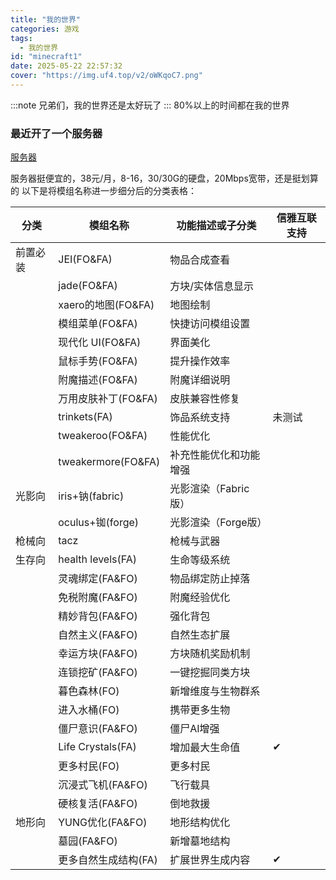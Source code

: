 ```yaml
---
title: "我的世界"
categories: 游戏
tags:
  - 我的世界
id: "minecraft1"
date: 2025-05-22 22:57:32
cover: "https://img.uf4.top/v2/oWKqoC7.png"
---
```


:::note
兄弟们，我的世界还是太好玩了
:::
80%以上的时间都在我的世界
### 最近开了一个服务器

[服务器](https://sjiyun.cn)

服务器挺便宜的，38元/月，8-16，30/30G的硬盘，20Mbps宽带，还是挺划算的
以下是将模组名称进一步细分后的分类表格：

| 分类   | 模组名称                  | 功能描述或子分类      | 信雅互联支持 |
|------|-----------------------|---------------|--------|
| 前置必装 | JEI(FO&FA)            | 物品合成查看        |
|      | jade(FO&FA)           | 方块/实体信息显示     |
|      | xaero的地图(FO&FA)       | 地图绘制          |
|      | 模组菜单(FO&FA)           | 快捷访问模组设置      |
|      | 现代化 UI(FO&FA)         | 界面美化          |
|      | 鼠标手势(FO&FA)           | 提升操作效率        |
|      | 附魔描述(FO&FA)           | 附魔详细说明        |
|      | 万用皮肤补丁(FO&FA)         | 皮肤兼容性修复       |
|      | trinkets(FA)          | 饰品系统支持        | 未测试    |
|      | tweakeroo(FO&FA)      | 性能优化          |
|      | tweakermore(FO&FA)    | 补充性能优化和功能增强   |
| 光影向  | iris+钠(fabric)        | 光影渲染（Fabric版） |
|      | oculus+铷(forge)       | 光影渲染（Forge版）  |
| 枪械向  | tacz                  | 枪械与武器         |
| 生存向  | health levels(FA)<br> | 生命等级系统        |
|      | 灵魂绑定(FA&FO)           | 物品绑定防止掉落      |
|      | 免税附魔(FA&FO)           | 附魔经验优化        |
|      | 精妙背包(FA&FO)           | 强化背包          |
|      | 自然主义(FA&FO)           | 自然生态扩展        |
|      | 幸运方块(FA&FO)           | 方块随机奖励机制      |
|      | 连锁挖矿(FA&FO)           | 一键挖掘同类方块      |
|      | 暮色森林(FO)              | 新增维度与生物群系     |
|      | 进入水桶(FO)              | 携带更多生物        |
|      | 僵尸意识(FA&FO)           | 僵尸AI增强        |
|      | Life Crystals(FA)     | 增加最大生命值       | ✔      |
|      | 更多村民(FO)              | 更多村民          |
|      | 沉浸式飞机(FA&FO)          | 飞行载具          |
|      | 硬核复活(FA&FO)           | 倒地救援          |
| 地形向  | YUNG优化(FA&FO)         | 地形结构优化        |
|      | 墓园(FA&FO)             | 新增墓地结构        |
|      | 更多自然生成结构(FA)          | 扩展世界生成内容      | ✔      |
